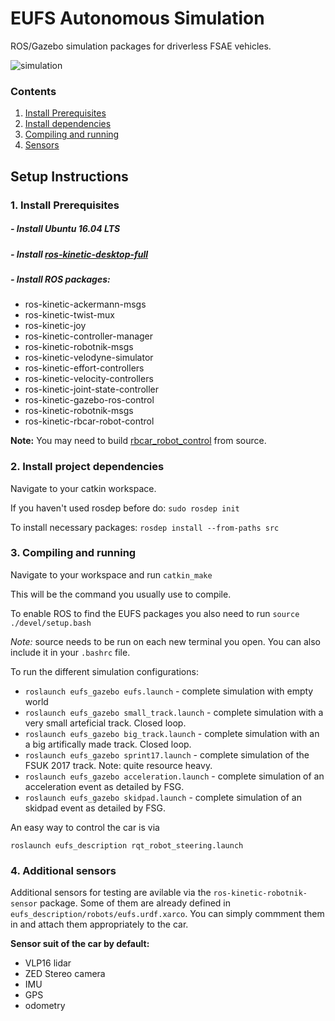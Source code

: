 # EUFS Autonomous Simulation

ROS/Gazebo simulation packages for driverless FSAE vehicles.

![simulation](http://eufs.co/wp-content/uploads/2018/05/eufs-sim.jpg)

### Contents
1. [Install Prerequisites](#requirements)
2. [Install dependencies](#dependencies)
3. [Compiling and running](#compiling)
4. [Sensors](#sensors)

## Setup Instructions
### 1. Install Prerequisites <a name="requirements"></a>
##### - Install Ubuntu 16.04 LTS
##### - Install [ros-kinetic-desktop-full](http://wiki.ros.org/kinetic/Installation)
##### - Install ROS packages:
* ros-kinetic-ackermann-msgs
* ros-kinetic-twist-mux
* ros-kinetic-joy
* ros-kinetic-controller-manager
* ros-kinetic-robotnik-msgs
* ros-kinetic-velodyne-simulator
* ros-kinetic-effort-controllers
* ros-kinetic-velocity-controllers
* ros-kinetic-joint-state-controller
* ros-kinetic-gazebo-ros-control
* ros-kinetic-robotnik-msgs
* ros-kinetic-rbcar-robot-control

__Note:__ You may need to build [rbcar_robot_control](https://github.com/RobotnikAutomation/rbcar_sim) from source.


### 2. Install project dependencies <a name="dependencies"></a>
Navigate to your catkin workspace.

If you haven't used rosdep before do: `sudo rosdep init`

To install necessary packages:  `rosdep install --from-paths src`


### 3. Compiling and running <a name="compiling"></a>
Navigate to your workspace and run `catkin_make`

This will be the command you usually use to compile.

To enable ROS to find the EUFS packages you also need to run
`source ./devel/setup.bash`

_Note:_ source needs to be run on each new terminal you open. You can also include it in your `.bashrc` file.

To run the different simulation configurations:

* `roslaunch eufs_gazebo eufs.launch` - complete simulation with empty world
* `roslaunch eufs_gazebo small_track.launch` - complete simulation with a very small arteficial track. Closed loop.
* `roslaunch eufs_gazebo big_track.launch` - complete simulation with an a big artifically made track. Closed loop.
* `roslaunch eufs_gazebo sprint17.launch` - complete simulation of the FSUK 2017 track. Note: quite resource heavy.
* `roslaunch eufs_gazebo acceleration.launch` - complete simulation of an acceleration event as detailed by FSG.
* `roslaunch eufs_gazebo skidpad.launch` - complete simulation of an skidpad event as detailed by FSG.

An easy way to control the car is via

`roslaunch eufs_description rqt_robot_steering.launch `

### 4. Additional sensors <a name="sensors"></a>
Additional sensors for testing are avilable via the `ros-kinetic-robotnik-sensor` package. Some of them are already defined in `eufs_description/robots/eufs.urdf.xarco`. You can simply commment them in and attach them appropriately to the car.


**Sensor suit of the car by default:**

* VLP16 lidar
* ZED Stereo camera
* IMU
* GPS
* odometry
